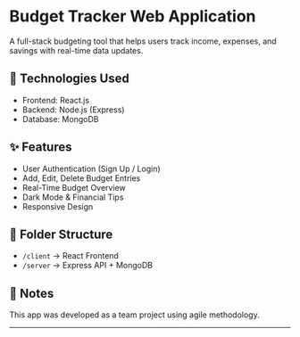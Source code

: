 # Budget Tracker Web Application

A full-stack budgeting tool that helps users track income, expenses, and savings with real-time data updates.

## 🔧 Technologies Used
- Frontend: React.js
- Backend: Node.js (Express)
- Database: MongoDB

## ✨ Features
- User Authentication (Sign Up / Login)
- Add, Edit, Delete Budget Entries
- Real-Time Budget Overview
- Dark Mode & Financial Tips
- Responsive Design



## 📁 Folder Structure
- `/client` → React Frontend
- `/server` → Express API + MongoDB

## 📌 Notes
This app was developed as a team project using agile methodology.

---
